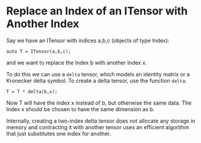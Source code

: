# Replace an Index of an ITensor with Another Index

Say we have an ITensor with indices a,b,c (objects of type Index):

    auto T = ITensor(a,b,c);

and we want to replace the Index b with another Index x.

To do this we can use a `delta` tensor, which models an identity 
matrix or a Kronecker delta symbol. To create a delta tensor, use
the function `delta`:

    T = T * delta(b,x);

Now T will have the index x instead of b, but otherwise the same data.
The Index x should be chosen to have the same dimension as b.

Internally, creating a two-index delta tensor does not allocate any
storage in memory and contracting it with another tensor uses an
efficient algorithm that just substitutes one index for another.





